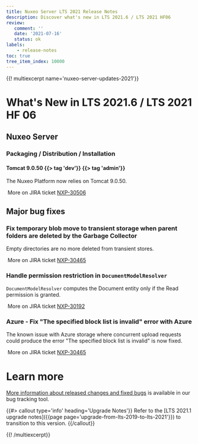 ```yaml
---
title: Nuxeo Server LTS 2021 Release Notes
description: Discover what's new in LTS 2021.6 / LTS 2021 HF06
review:
   comment: ''
   date: '2021-07-16'
   status: ok
labels:
    - release-notes
toc: true
tree_item_index: 10000
---
```


{{! multiexcerpt name='nuxeo-server-updates-2021'}}
# What's New in LTS 2021.6 / LTS 2021 HF 06

## Nuxeo Server

### Packaging / Distribution / Installation

#### Tomcat 9.0.50 {{> tag 'dev'}} {{> tag 'admin'}}

The Nuxeo Platform now relies on Tomcat 9.0.50.

<i class="fa fa-long-arrow-right" aria-hidden="true"></i>&nbsp;More on JIRA ticket [NXP-30506](https://jira.nuxeo.com/browse/NXP-30506)

## Major bug fixes

### Fix temporary blob move to transient storage when parent folders are deleted by the Garbage Collector

Empty directories are no more deleted from transient stores.

<i class="fa fa-long-arrow-right" aria-hidden="true"></i>&nbsp;More on JIRA ticket [NXP-30465](https://jira.nuxeo.com/browse/NXP-30465)

### Handle permission restriction in `DocumentModelResolver`

`DocumentModelResolver` computes the Document entity only if the Read permission is granted.

<i class="fa fa-long-arrow-right" aria-hidden="true"></i>&nbsp;More on JIRA ticket [NXP-30192](https://jira.nuxeo.com/browse/NXP-30192)

### Azure - Fix "The specified block list is invalid" error with Azure

The known issue with Azure storage where concurrent upload requests could produce the error "The specified block list is invalid" is now fixed.

<i class="fa fa-long-arrow-right" aria-hidden="true"></i>&nbsp;More on JIRA ticket [NXP-30465](https://jira.nuxeo.com/browse/NXP-30465)

# Learn more

[More information about released changes and fixed bugs](https://jira.nuxeo.com/secure/ReleaseNote.jspa?projectId=10011&version=21422) is available in our bug tracking tool.

{{#> callout type='info' heading='Upgrade Notes'}}
Refer to the [LTS 2021.1 upgrade notes]({{page page='upgrade-from-lts-2019-to-lts-2021'}}) to transition to this version.
{{/callout}}


{{! /multiexcerpt}}
